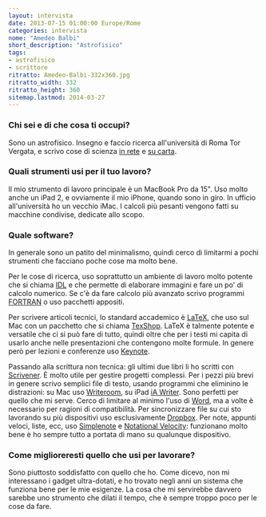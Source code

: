 ```yaml
---
layout: intervista
date: 2013-07-15 01:00:00 Europe/Rome
categories: intervista
nome: "Amedeo Balbi"
short_description: "Astrofisico"
tags:
- astrofisico
- scrittore
ritratto: Amedeo-Balbi-332x360.jpg
ritratto_width: 332
ritratto_height: 360
sitemap.lastmod: 2014-03-27
---
```

### Chi sei e di che cosa ti occupi?
Sono un astrofisico. Insegno e faccio ricerca all'università di Roma Tor Vergata, e scrivo cose di scienza [in rete][1] e [su carta][2].

### Quali strumenti usi per il tuo lavoro?
Il mio strumento di lavoro principale è un MacBook Pro da 15". Uso molto anche un iPad 2, e ovviamente il mio iPhone, quando sono in giro. In ufficio all'università ho un vecchio iMac. I calcoli più pesanti vengono fatti su macchine condivise, dedicate allo scopo.

### Quale software?
In generale sono un patito del minimalismo, quindi cerco di limitarmi a pochi strumenti che facciano poche cose ma molto bene.

Per le cose di ricerca, uso soprattutto un ambiente di lavoro molto potente che si chiama [IDL][idl] e che permette di elaborare immagini e fare un po' di calcolo numerico. Se c'è da fare calcolo più avanzato scrivo programmi [FORTRAN][3] o uso pacchetti appositi.

Per scrivere articoli tecnici, lo standard accademico è [LaTeX][LaTeX], che uso sul Mac con un pacchetto che si chiama [TexShop][TeXShop]. LaTeX è talmente potente e versatile che ci si può fare di tutto, quindi oltre che per i testi mi capita di usarlo anche nelle presentazioni che contengono molte formule. In genere però per lezioni e conferenze uso [Keynote][Keynote].

Passando alla scrittura non tecnica: gli ultimi due libri li ho scritti con [Scrivener][scrivener]. È molto utile per gestire progetti complessi. Per i pezzi più brevi in genere scrivo semplici file di testo, usando programmi che eliminino le distrazioni: su Mac uso [Writeroom][Writeroom], su iPad [iA Writer][iAWriter]. Sono perfetti per quello che mi serve. Cerco di limitare al minimo l'uso di [Word][MsWord], ma a volte è necessario per ragioni di compatibilità. Per sincronizzare file su cui sto lavorando su più dispositivi uso esclusivamente [Dropbox][Dropbox]. Per note, appunti veloci, liste, ecc, uso [Simplenote][Simplenote] e [Notational Velocity][NotationalVelocity]: funzionano molto bene è ho sempre tutto a portata di mano su qualunque dispositivo.

### Come miglioreresti quello che usi per lavorare?
Sono piuttosto soddisfatto con quello che ho. Come dicevo, non mi interessano i gadget ultra-dotati, e ho trovato negli anni un sistema che funziona bene per le mie esigenze. La cosa che mi servirebbe davvero sarebbe uno strumento che dilati il tempo, che è sempre troppo poco per le cose da fare.


[1]: http://www.keplero.org/ "Keplero: il blog di Amedeo Balbi"
[2]: http://www.amedeobalbi.it/libri.html "I libri di Amedeo Balbi"
[3]: https://it.wikipedia.org/wiki/Fortran "Wikipedia: Fortran"
[LaTeX]: http://www.latex-project.org/ "LaTeX: A document preparation system"
[TeXShop]: http://pages.uoregon.edu/koch/texshop/ "TeXShop is a TeX previewer for Mac OS X"
[Keynote]: https://www.apple.com/it/mac/keynote/‎ "Apple Keynote"
[scrivener]: http://literatureandlatte.com/scrivener.php "Scrivener: The biggest software advance for writers since the word processor"
[Writeroom]: http://www.hogbaysoftware.com/products/writeroom "Writeroom: distraction free writing"
[iAWriter]: http://www.iawriter.com "iA Writer: Keep your hands on the keyboard and your mind in the text."
[MsWord]: http://office.microsoft.com/it-it/word/ "Microsoft Word"
[Dropbox]: http://dropbox.com/ "Dropbox: I tuoi file sempre con te"
[Simplenote]: http://simplenote.com/ "Simplenote: The simplest way to keep notes."
[NotationalVelocity]: http://notational.net/ "Notational Velocity is an application that stores and retrieves notes."
[idl]: http://www.exelisvis.com/ProductsServices/IDL.aspx "IDL: Data Visualization Software, Exelis VIS"
